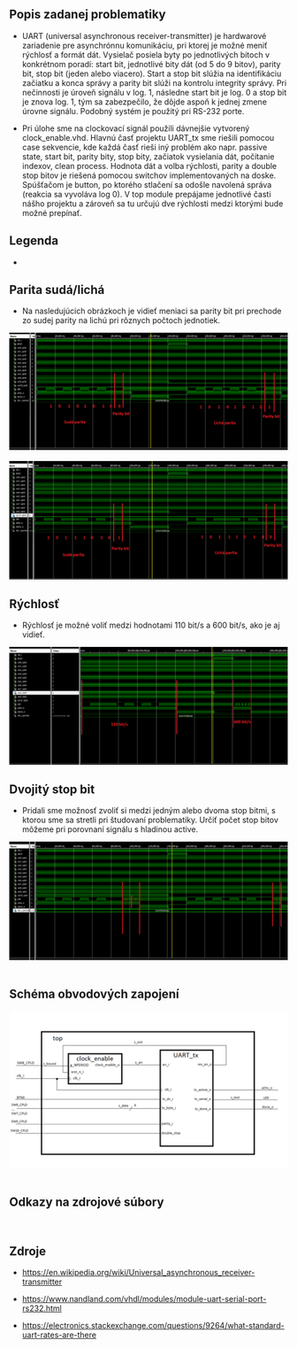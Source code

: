 ## Popis zadanej problematiky

* UART (universal asynchronous receiver-transmitter) je hardwarové zariadenie pre asynchrónnu komunikáciu, pri ktorej je možné meniť rýchlosť a formát dát. Vysielač posiela byty po  jednotlivých bitoch v konkrétnom poradí: start bit, jednotlivé bity dát (od 5 do 9 bitov), parity bit, stop bit (jeden alebo viacero). Start a stop bit slúžia na identifikáciu začiatku a konca správy a parity bit slúži na kontrolu integrity správy. Pri nečinnosti je úroveň signálu v log. 1, následne start bit je log. 0 a stop bit je znova log. 1, tým sa zabezpečilo, že dôjde aspoň k jednej zmene úrovne signálu. Podobný systém je použitý pri RS-232 porte.

* Pri úlohe sme na clockovací signál použili dávnejšie vytvorený clock_enable.vhd. Hlavnú časť projektu UART_tx sme riešili pomocou case sekvencie, kde každá časť rieši iný problém ako napr. passive state, start bit, parity bity, stop bity, začiatok vysielania dát, počítanie indexov, clean process. Hodnota dát a volba rýchlosti, parity a double stop bitov je riešená pomocou switchov implementovaných na doske. Spúšťačom je button, po ktorého stlačení sa odošle navolená správa (reakcia sa vyvoláva log 0). V top module prepájame jednotlivé časti nášho projektu a zároveň sa tu určujú dve rýchlosti medzi ktorými bude možné prepínať.

## Legenda

*

## Parita sudá/lichá

* Na nasledujúcich obrázkoch je vidieť meniaci sa parity bit pri prechode zo sudej parity na lichú pri rôznych počtoch jednotiek.

![logic](simulation_screenshots/parity_1.png)
&nbsp;
![logic](simulation_screenshots/parity_2.png)

## Rýchlosť

* Rýchlosť je možné voliť medzi hodnotami 110 bit/s a 600 bit/s, ako je aj vidieť.

![logic](simulation_screenshots/speed.png)

## Dvojitý stop bit

* Pridali sme možnosť zvoliť si medzi jedným alebo dvoma stop bitmi, s ktorou sme sa stretli pri študovaní problematiky.
Určiť počet stop bitov môžeme pri porovnaní signálu s hladinou active.

![logic](simulation_screenshots/double_stop.png)
&nbsp;
## Schéma obvodových zapojení
![logic](top.png)
&nbsp;
## Odkazy na zdrojové súbory

&nbsp;
## Zdroje
* <https://en.wikipedia.org/wiki/Universal_asynchronous_receiver-transmitter>

* <https://www.nandland.com/vhdl/modules/module-uart-serial-port-rs232.html>

* <https://electronics.stackexchange.com/questions/9264/what-standard-uart-rates-are-there>
